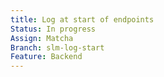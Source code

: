 ```yaml
---
title: Log at start of endpoints
Status: In progress
Assign: Matcha
Branch: slm-log-start
Feature: Backend
---
```

